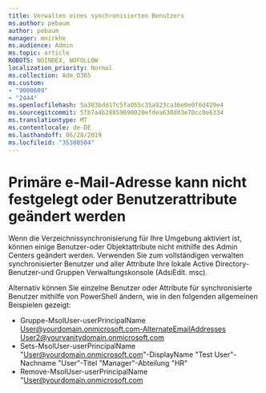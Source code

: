 ```yaml
---
title: Verwalten eines synchronisierten Benutzers
ms.author: pebaum
author: pebaum
manager: mnirkhe
ms.audience: Admin
ms.topic: article
ROBOTS: NOINDEX, NOFOLLOW
localization_priority: Normal
ms.collection: Adm_O365
ms.custom:
- "9000609"
- "2444"
ms.openlocfilehash: 5a383bdd17c5fa055c35a923ca36e0e0f6d429e4
ms.sourcegitcommit: 5fb7a4b28859690020efdea630d03e70cc0e6334
ms.translationtype: MT
ms.contentlocale: de-DE
ms.lasthandoff: 06/28/2019
ms.locfileid: "35380504"
---
```

# <a name="unable-to-set-primary-email-address-or-change-user-attributes"></a>Primäre e-Mail-Adresse kann nicht festgelegt oder Benutzerattribute geändert werden

Wenn die Verzeichnissynchronisierung für Ihre Umgebung aktiviert ist, können einige Benutzer-oder Objektattribute nicht mithilfe des Admin Centers geändert werden.
Verwenden Sie zum vollständigen verwalten synchronisierter Benutzer und aller Attribute Ihre lokale Active Directory-Benutzer-und Gruppen Verwaltungskonsole (AdsiEdit. msc).  

Alternativ können Sie einzelne Benutzer oder Attribute für synchronisierte Benutzer mithilfe von PowerShell ändern, wie in den folgenden allgemeinen Beispielen gezeigt: 
- Gruppe-MsolUser-userPrincipalName User@yourdomain.onmicrosoft.com-AlternateEmailAddresses User2@yourvanitydomain.onmicrosoft.com
- Sets-MsolUser-userPrincipalName "User@yourdomain.onmicrosoft.com"-DisplayName "Test User"-Nachname "User"-Titel "Manager"-Abteilung "HR"
- Remove-MsolUser-userPrincipalName "User@yourdomain.onmicrosoft.com